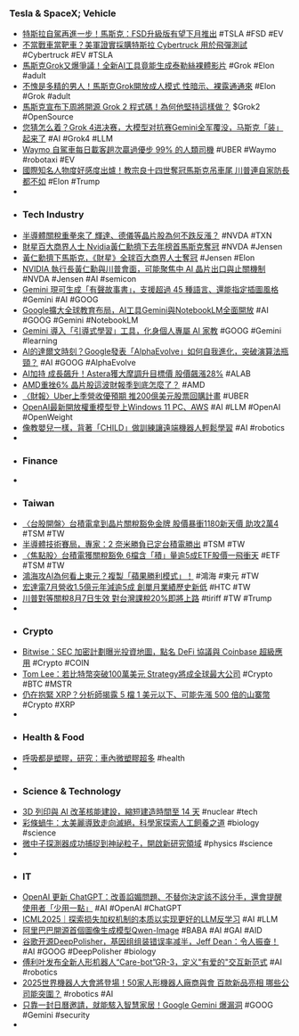 ### Tesla & SpaceX; Vehicle
- [特斯拉自駕再進一步！馬斯克：FSD升級版有望下月推出](https://news.cnyes.com/news/id/6094624) #TSLA #FSD #EV
- [不當戰車當靶車？美軍證實採購特斯拉 Cybertruck 用於飛彈測試](https://www.inside.com.tw/article/39201-us-military-buying-tesla-cybertruck-targets-missiles) #Cybertruck #EV #TSLA
- [馬斯克Grok又爆爭議！全新AI工具竟能生成泰勒絲裸體影片](https://3c.ltn.com.tw/news/62781) #Grok #Elon #adult
- [不愧是多精的男人！馬斯克Grok開放成人模式 性暗示、裸露通通來](https://tw.news.yahoo.com/不愧是多精的男人-馬斯克grok開放成人模式-性暗示-裸露通通來-163500748.html) #Elon #Grok #adult
- [馬斯克宣布下周將開源 Grok 2 程式碼！為何他堅持這樣做？](https://www.blocktempo.com/elon-musk-xai-grok-2-open-source/) $Grok2 #OpenSource
- [您猜怎么着？Grok 4进决赛，大模型对抗赛Gemini全军覆没，马斯克「装」起来了](https://www.jiqizhixin.com/articles/2025-08-07-4) #AI #Grok4 #LLM
- [Waymo 自駕車每日載客趟次贏過優步 99% 的人類司機](https://technews.tw/2025/08/07/the-average-waymo-robotaxi-completes-more-trips-per-day-than-99-percent-of-uber-drivers/) #UBER #Waymo #robotaxi #EV
- [國際知名人物度好感度出爐！教宗良十四世奪冠馬斯克吊車尾 川普連自家防長都不如](https://hk.finance.yahoo.com/news/國際知名人物度好感度出爐-教宗良十四世奪冠馬斯克吊車尾-川普連自家防長都不如-055005972.html) #Elon #Trump
-
- ### Tech Industry
- [半導體關稅重拳來了 輝達、德儀等晶片股為何不跌反漲？](https://news.cnyes.com/news/id/6094891) #NVDA #TXN
- [財星百大商界人士 Nvidia黃仁勳擠下去年榜首馬斯克奪冠](https://www.worldjournal.com/wj/story/121488/8923492) #NVDA #Jensen
- [黃仁勳擠下馬斯克，《財星》全球百大商界人士奪冠](https://technews.tw/2025/08/07/fortune-jensen-huang/) #Jensen #Elon
- [NVIDIA 執行長黃仁勳與川普會面，可能聚焦中 AI 晶片出口與止關機制](https://technews.tw/2025/08/07/nvidia-ceo-jensen-huang-meets-president-trump/) #NVDA #Jensen #AI #semicon
- [Gemini 現可生成「有聲故事書」，支援超過 45 種語言、還能指定插圖風格](https://www.techbang.com/posts/124740-gemini-ai-audio-storybook-generation) #Gemini #AI #GOOG
- [Google擴大全球教育布局，AI工具Gemini與NotebookLM全面開放](https://www.ithome.com.tw/news/170473) #AI #GOOG #Gemini #NotebookLM
- [Gemini 導入「引導式學習」工具，化身個人專屬 AI 家教](https://technews.tw/2025/08/07/guided-learning-in-google-gemini/) #GOOG #Gemini #learning
- [AI的達爾文時刻？Google發表「AlphaEvolve」如何自我進化，突破演算法瓶頸？](https://www.bnext.com.tw/article/84073/alphaevolve) #AI #GOOG #AlphaEvolve
- [AI加持 成長飆升！Astera獲大摩調升目標價 股價飆漲28%](https://news.cnyes.com/news/id/6094994) #ALAB
- [AMD重挫6% 晶片股這波財報季到底怎麼了？](https://news.cnyes.com/news/id/6094834) #AMD
- [〈財報〉Uber上季營收優預期 推200億美元股票回購計畫](https://news.cnyes.com/news/id/6094424) #UBER
- [OpenAI最新開放權重模型登上Windows 11 PC、AWS](https://www.ithome.com.tw/news/170474) #AI #LLM #OpenAI #OpenWeight
- [像教嬰兒一樣，背著「CHILD」做訓練讓遠端機器人輕鬆學習](https://technews.tw/2025/08/06/how-to-train-your-robot/) #AI #robotics
-
- ### Finance
-
- ### Taiwan
- [〈台股開盤〉台積電拿到晶片關稅豁免金牌 股價暴衝1180新天價 助攻2萬4](https://news.cnyes.com/news/id/6093880) #TSM #TW
- [半導體技術賽局，專家：2 奈米勝負已定台積電勝出](https://technews.tw/2025/08/07/2nm-tsmc-win/) #TSM #TW
- [〈焦點股〉台積電獲關稅豁免 6檔含「積」量逾5成ETF股價一飛衝天](https://news.cnyes.com/news/id/6095655) #ETF #TSM #TW
- [鴻海攻AI為何看上東元？複製「蘋果勝利模式」！](https://www.businessweekly.com.tw/Archive/Article?StrId=7012862) #鴻海 #東元 #TW
- [宏達電7月營收1.5億元年減逾5成 創單月業績歷史新低](https://news.cnyes.com/news/id/6093664) #HTC #TW
- [川普對等關稅8月7日生效 對台灣課稅20%即將上路](https://news.cnyes.com/news/id/6094815) #tiriff #TW #Trump
-
- ### Crypto
- [Bitwise：SEC 加密計劃曝光投資地圖，點名 DeFi 協議與 Coinbase 超級應用](https://abmedia.io/bitwise-sec-project-crypto-defi-coinbase-super-app) #Crypto #COIN
- [Tom Lee：若比特幣突破100萬美元 Strategy將成全球最大公司](https://news.cnyes.com/news/id/6094942) #Crypto #BTC #MSTR
- [仍在抱緊 XRP？分析師揭露 5 檔 1 美元以下、可能先漲 500 倍的山寨幣](https://abmedia.io/still-holding-onto-xrp-analysts-reveal-5-under1-altcoins-that-could-500x-first) #Crypto #XRP
-
- ### Health & Food
- [呼吸都是塑膠，研究：車內微塑膠超多](https://technews.tw/2025/08/06/microplasics-in-car/) #health
-
- ### Science & Technology
- [3D 列印與 AI 改革核能建設，縮短建造時間至 14 天](https://technews.tw/2025/08/06/3d-printing-and-ai-used-to-slash-nuclear-reactor-component-construction-time-from-weeks-to-days/) #nuclear #tech
- [彩條蝸牛：太美麗導致走向滅絕，科學家探索人工飼養之道](https://www.bbc.com/zhongwen/articles/cdrkglx060do/trad) #biology #science
- [微中子探測器成功捕捉到神祕粒子，開啟新研究領域](https://technews.tw/2025/08/07/new-method-for-detecting-neutrinos/) #physics #science
-
- ### IT
- [OpenAI 更新 ChatGPT：改善諂媚問題、不替你決定該不該分手，還會提醒使用者「少用一點」](https://www.techbang.com/posts/124722-openai-chatgpt-update-less-flattery-and-advice) #AI #OpenAI #ChatGPT
- [ICML2025｜探索损失加权机制的本质以实现更好的LLM反学习](https://www.jiqizhixin.com/articles/2025-08-06-12) #AI #LLM
- [阿里巴巴開源首個圖像生成模型Qwen-Image](https://www.ithome.com.tw/news/170437) #BABA #AI #GAI #AID
- [谷歌开源DeepPolisher，基因组组装错误率减半，Jeff Dean：令人振奋！](https://www.jiqizhixin.com/articles/2025-08-07-5) #AI #GOOG #DeepPolisher #biology
- [傅利叶发布全新人形机器人“Care-bot”GR-3，定义"有爱的"交互新范式](https://www.jiqizhixin.com/articles/2025-08-07) #AI #robotics
- [2025​世界機器人大會將登場！50家人形機器人廠商與會 百款新品亮相 哪些公司能突圍？](https://news.cnyes.com/news/id/6094687) #robotics #AI
- [只靠一封日曆邀請，就能駭入智慧家居！Google Gemini 爆漏洞](https://infosecu.technews.tw/2025/08/07/smart-home-google-gemini/) #GOOG #Gemini #security
-